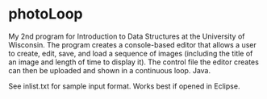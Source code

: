 # photoLoop
My 2nd program for Introduction to Data Structures at the University of Wisconsin. The program creates a console-based editor that allows a user to create, edit, save, and load a sequence of images (including the title of an image and length of time to display it). The control file the editor creates can then be uploaded and shown in a continuous loop. Java.


See inlist.txt for sample input format.
Works best if opened in Eclipse.
